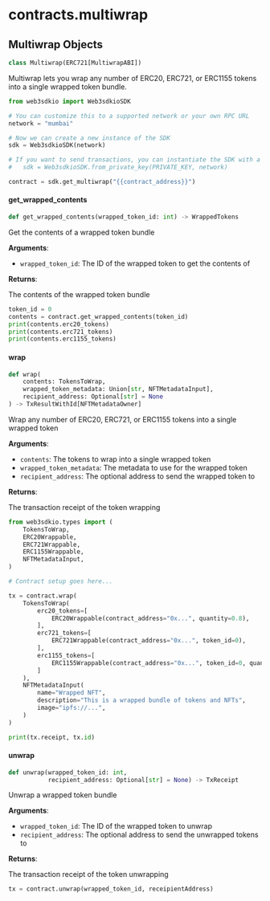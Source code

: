 <a id="contracts.multiwrap"></a>

# contracts.multiwrap

<a id="contracts.multiwrap.Multiwrap"></a>

## Multiwrap Objects

```python
class Multiwrap(ERC721[MultiwrapABI])
```

Multiwrap lets you wrap any number of ERC20, ERC721, or ERC1155 tokens into
a single wrapped token bundle.

```python
from web3sdkio import Web3sdkioSDK

# You can customize this to a supported network or your own RPC URL
network = "mumbai"

# Now we can create a new instance of the SDK
sdk = Web3sdkioSDK(network)

# If you want to send transactions, you can instantiate the SDK with a private key instead:
#   sdk = Web3sdkioSDK.from_private_key(PRIVATE_KEY, network)

contract = sdk.get_multiwrap("{{contract_address}}")
```

<a id="contracts.multiwrap.Multiwrap.get_wrapped_contents"></a>

#### get\_wrapped\_contents

```python
def get_wrapped_contents(wrapped_token_id: int) -> WrappedTokens
```

Get the contents of a wrapped token bundle

**Arguments**:

- `wrapped_token_id`: The ID of the wrapped token to get the contents of

**Returns**:

The contents of the wrapped token bundle
```python
token_id = 0
contents = contract.get_wrapped_contents(token_id)
print(contents.erc20_tokens)
print(contents.erc721_tokens)
print(contents.erc1155_tokens)
```

<a id="contracts.multiwrap.Multiwrap.wrap"></a>

#### wrap

```python
def wrap(
    contents: TokensToWrap,
    wrapped_token_metadata: Union[str, NFTMetadataInput],
    recipient_address: Optional[str] = None
) -> TxResultWithId[NFTMetadataOwner]
```

Wrap any number of ERC20, ERC721, or ERC1155 tokens into a single wrapped token

**Arguments**:

- `contents`: The tokens to wrap into a single wrapped token
- `wrapped_token_metadata`: The metadata to use for the wrapped token
- `recipient_address`: The optional address to send the wrapped token to

**Returns**:

The transaction receipt of the token wrapping
```python
from web3sdkio.types import (
    TokensToWrap,
    ERC20Wrappable,
    ERC721Wrappable,
    ERC1155Wrappable,
    NFTMetadataInput,
)

# Contract setup goes here...

tx = contract.wrap(
    TokensToWrap(
        erc20_tokens=[
            ERC20Wrappable(contract_address="0x...", quantity=0.8),
        ],
        erc721_tokens=[
            ERC721Wrappable(contract_address="0x...", token_id=0),
        ],
        erc1155_tokens=[
            ERC1155Wrappable(contract_address="0x...", token_id=0, quantity=1),
        ]
    ),
    NFTMetadataInput(
        name="Wrapped NFT",
        description="This is a wrapped bundle of tokens and NFTs",
        image="ipfs://...",
    )
)

print(tx.receipt, tx.id)
```

<a id="contracts.multiwrap.Multiwrap.unwrap"></a>

#### unwrap

```python
def unwrap(wrapped_token_id: int,
           recipient_address: Optional[str] = None) -> TxReceipt
```

Unwrap a wrapped token bundle

**Arguments**:

- `wrapped_token_id`: The ID of the wrapped token to unwrap
- `recipient_address`: The optional address to send the unwrapped tokens to

**Returns**:

The transaction receipt of the token unwrapping
```python
tx = contract.unwrap(wrapped_token_id, receipientAddress)
```

